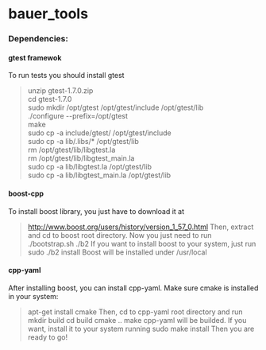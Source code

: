 # bauer_tools

### Dependencies:

#### gtest framewok
To run tests you should install gtest
>unzip gtest-1.7.0.zip<br />
>cd gtest-1.7.0<br />
>sudo mkdir /opt/gtest /opt/gtest/include /opt/gtest/lib<br />
>./configure --prefix=/opt/gtest<br />
>make<br />
>sudo cp -a include/gtest/ /opt/gtest/include<br />
>sudo cp -a lib/.libs/* /opt/gtest/lib<br />
>rm /opt/gtest/lib/libgtest.la<br />
>rm /opt/gtest/lib/libgtest_main.la<br />
>sudo cp -a lib/libgtest.la /opt/gtest/lib<br />
>sudo cp -a lib/libgtest_main.la /opt/gtest/lib<br />

#### boost-cpp
To install boost library, you just have to download it at 
>http://www.boost.org/users/history/version_1_57_0.html
Then, extract and cd to boost root directory. Now you just need to run
>./bootstrap.sh
>./b2
If you want to install boost to your system, just run
>sudo ./b2 install
Boost will be installed under /usr/local
#### cpp-yaml
After installing boost, you can install cpp-yaml. Make sure cmake is installed in your system:
>apt-get install cmake
Then, cd to cpp-yaml root directory and run
>mkdir build
>cd build
>cmake ..
>make
cpp-yaml will be builded. If you want, install it to your system running
>sudo make install
Then you are ready to go!
